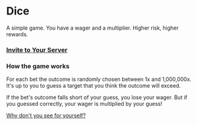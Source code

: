 # Dice

A simple game. You have a wager and a multiplier. Higher risk, higher rewards.

### [Invite to Your Server](https://discord.now.sh/388191157869477888?p3072)

### How the game works

For each bet the outcome is randomly chosen between 1x and 1,000,000x. It's up to you to guess a target that you think the outcome will exceed.

If the bet's outcome falls short of your guess, you lose your wager. But if you guessed correctly, your wager is multiplied by your guess!

[Why don't you see for yourself?](https://discord.now.sh/388191157869477888?p3072)

